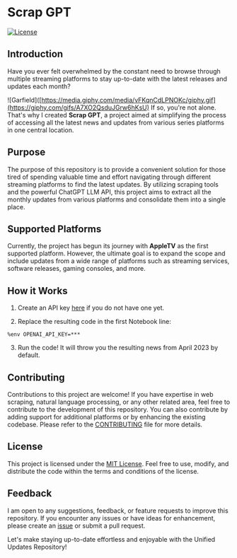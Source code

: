 # Scrap GPT

[![License](https://img.shields.io/badge/license-MIT-blue.svg)](https://github.com/jadvani/scrapGPT/blob/main/LICENSE)

## Introduction

Have you ever felt overwhelmed by the constant need to browse through multiple streaming platforms to stay up-to-date with the latest releases and updates each month? 

![Garfield]([https://media.giphy.com/media/vFKqnCdLPNOKc/giphy.gif](https://giphy.com/gifs/A7XO2QsduJGrw6hKsU)
If so, you're not alone. That's why I created **Scrap GPT**, a project aimed at simplifying the process of accessing all the latest news and updates from various series platforms in one central location.

## Purpose

The purpose of this repository is to provide a convenient solution for those tired of spending valuable time and effort navigating through different streaming platforms to find the latest updates. By utilizing scraping tools and the powerful ChatGPT LLM API, this project aims to extract all the monthly updates from various platforms and consolidate them into a single place. 

## Supported Platforms

Currently, the project has begun its journey with **AppleTV** as the first supported platform. However, the ultimate goal is to expand the scope and include updates from a wide range of platforms such as streaming services, software releases, gaming consoles, and more.

## How it Works

1. Create an API key [here](https://platform.openai.com/account/api-keys) if you do not have one yet.

2. Replace the resulting code in the first Notebook line: 

```
%env OPENAI_API_KEY=***
```

3. Run the code! It will throw you the resulting news from April 2023 by default.

## Contributing

Contributions to this project are welcome! If you have expertise in web scraping, natural language processing, or any other related area, feel free to contribute to the development of this repository. You can also contribute by adding support for additional platforms or by enhancing the existing codebase. Please refer to the [CONTRIBUTING](https://github.com/jadvani/scrapGPT/blob/main/CONTRIBUTING.md) file for more details.

## License

This project is licensed under the [MIT License](https://github.com/jadvani/scrapGPT/blob/main/LICENSE). Feel free to use, modify, and distribute the code within the terms and conditions of the license.

## Feedback

I am open to any suggestions, feedback, or feature requests to improve this repository. If you encounter any issues or have ideas for enhancement, please create an [issue](https://github.com/jadvani/scrapGPT/issues) or submit a pull request.

Let's make staying up-to-date effortless and enjoyable with the Unified Updates Repository!

